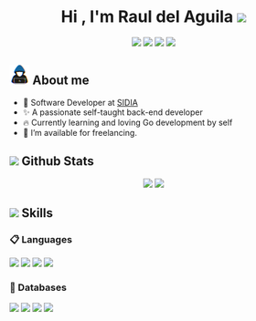 <h1 align="center">
  <b>Hi , I'm Raul del Aguila </b>
  <img src="https://media.giphy.com/media/hvRJCLFzcasrR4ia7z/giphy.gif" width="50px">
</h1>

<div align="center">
  <img src="https://img.shields.io/badge/Linux-FCC624?style=flat-square&logo=linux&logoColor=FCC624&labelColor=0D1117">
  <img src="https://img.shields.io/badge/Ubuntu-E95420?style=flat-square&logo=ubuntu&logoColor=E95420&labelColor=0D1117">
  <img src="https://img.shields.io/badge/VS_Code-4DB0F7?style=flat-square&logo=visual-studio-code&logoColor=4DB0F7&labelColor=0D1117">
  <img src="https://img.shields.io/badge/YouTube_Music-FF0808?style=flat-square&logo=youtube-music&logoColor=FF0808&labelColor=0D1117">
</div>

<h2>
  <img src = "https://github.com/0xAbdulKhalid/0xAbdulKhalid/raw/main/assets/mdImages/about_me.gif" width = 35px>
  <b>About me</b>
</h2>

- :office: Software Developer at [SIDIA](https://sidia.com/)
- :sparkles: A passionate self-taught back-end developer
- :fire: Currently learning and loving Go development by self
- :muscle: I’m available for freelancing.

<h2>
  <img src = "https://media.giphy.com/media/iY8CRBdQXODJSCERIr/giphy.gif" width = 35px>
  <b>Github Stats</b>
</h2>

<p align="center">
  <img
      height="150em"
      src="https://github-readme-stats.vercel.app/api?username=raulaguila&show_icons=true&include_all_commits=true&count_private=true&theme=dark&bg_color=101010&layout=compact&hide_title=true">
  <img 
      height="150em"
      src = "https://github-readme-stats.vercel.app/api/top-langs/?username=raulaguila&theme=dark&hide=html,css,cmake&layout=compact&langs_count=5&bg_color=101010&hide_title=true">
</p>

<h2>
  <img src = "https://media.giphy.com/media/QssGEmpkyEOhBCb7e1/giphy.gif" width = 35px>
  <b>Skills</b>
</h2>

### :clipboard: Languages

<div>
  <img src="https://img.shields.io/badge/Delphi-EC3435?style=flat-square&logo=delphi&logoColor=EC3435&labelColor=0D1117">
  <img src="https://img.shields.io/badge/Golang-70D7E7?style=flat-square&logo=go&logoColor=70D7E7&labelColor=0D1117">
  <img src="https://img.shields.io/badge/Python-3A719C?style=flat-square&logo=python&logoColor=3A719C&labelColor=0D1117">
  <img src="https://img.shields.io/badge/Java-F89B24?style=flat-square&logo=openjdk&logoColor=F89B24&labelColor=0D1117">
</div>

### :floppy_disk: Databases

<div>
  <img src="https://img.shields.io/badge/MongoDB-4EA94B?style=flat-square&logo=mongodb&logoColor=4EA94B&labelColor=0D1117">
  <img src="https://img.shields.io/badge/Redis-C83632?style=flat-square&logo=redis&logoColor=C83632&labelColor=0D1117">
  <img src="https://img.shields.io/badge/PostgreSQL-376695?style=flat-square&logo=postgresql&logoColor=376695&labelColor=0D1117">
  <img src="https://img.shields.io/badge/MariaDB-C27A5F?style=flat-square&logo=mariadb&logoColor=C27A5F&labelColor=0D1117">
</div>
